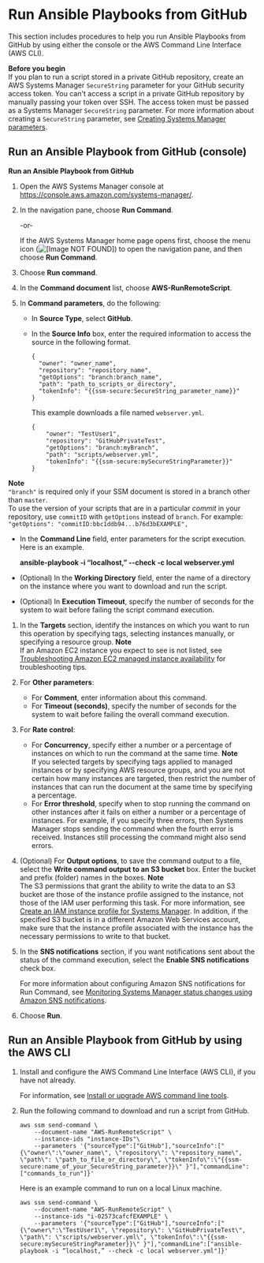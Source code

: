 # Run Ansible Playbooks from GitHub<a name="integration-github-ansible"></a>

This section includes procedures to help you run Ansible Playbooks from GitHub by using either the console or the AWS Command Line Interface \(AWS CLI\)\.

**Before you begin**  
If you plan to run a script stored in a private GitHub repository, create an AWS Systems Manager `SecureString` parameter for your GitHub security access token\. You can't access a script in a private GitHub repository by manually passing your token over SSH\. The access token must be passed as a Systems Manager `SecureString` parameter\. For more information about creating a `SecureString` parameter, see [Creating Systems Manager parameters](sysman-paramstore-su-create.md)\.

## Run an Ansible Playbook from GitHub \(console\)<a name="integration-github-ansible-console"></a>

**Run an Ansible Playbook from GitHub**

1. Open the AWS Systems Manager console at [https://console\.aws\.amazon\.com/systems\-manager/](https://console.aws.amazon.com/systems-manager/)\.

1. In the navigation pane, choose **Run Command**\.

   \-or\-

   If the AWS Systems Manager home page opens first, choose the menu icon \(![\[Image NOT FOUND\]](http://docs.aws.amazon.com/systems-manager/latest/userguide/images/menu-icon-small.png)\) to open the navigation pane, and then choose **Run Command**\.

1. Choose **Run command**\.

1. In the **Command document** list, choose **AWS\-RunRemoteScript**\.

1. In **Command parameters**, do the following:
   + In **Source Type**, select **GitHub**\. 
   + In the **Source Info** box, enter the required information to access the source in the following format\.

     ```
     {
       "owner": "owner_name",
       "repository": "repository_name", 
       "getOptions": "branch:branch_name",
       "path": "path_to_scripts_or_directory",
       "tokenInfo": "{{ssm-secure:SecureString_parameter_name}}" 
     }
     ```

     This example downloads a file named `webserver.yml`\. 

     ```
     {
         "owner": "TestUser1",
         "repository": "GitHubPrivateTest",
         "getOptions": "branch:myBranch",
         "path": "scripts/webserver.yml",
         "tokenInfo": "{{ssm-secure:mySecureStringParameter}}"
     }
     ```
**Note**  
`"branch"` is required only if your SSM document is stored in a branch other than `master`\.  
To use the version of your scripts that are in a particular *commit* in your repository, use `commitID` with `getOptions` instead of `branch`\. For example:  
`"getOptions": "commitID:bbc1ddb94...b76d3bEXAMPLE",`
   + In the **Command Line** field, enter parameters for the script execution\. Here is an example\.

     **ansible\-playbook \-i “localhost,” \-\-check \-c local webserver\.yml**
   + \(Optional\) In the **Working Directory** field, enter the name of a directory on the instance where you want to download and run the script\.
   + \(Optional\) In **Execution Timeout**, specify the number of seconds for the system to wait before failing the script command execution\. 

1. In the **Targets** section, identify the instances on which you want to run this operation by specifying tags, selecting instances manually, or specifying a resource group\.
**Note**  
If an Amazon EC2 instance you expect to see is not listed, see [Troubleshooting Amazon EC2 managed instance availability](troubleshooting-managed-instances.md) for troubleshooting tips\.

1. For **Other parameters**:
   + For **Comment**, enter information about this command\.
   + For **Timeout \(seconds\)**, specify the number of seconds for the system to wait before failing the overall command execution\. 

1. For **Rate control**:
   + For **Concurrency**, specify either a number or a percentage of instances on which to run the command at the same time\.
**Note**  
If you selected targets by specifying tags applied to managed instances or by specifying AWS resource groups, and you are not certain how many instances are targeted, then restrict the number of instances that can run the document at the same time by specifying a percentage\.
   + For **Error threshold**, specify when to stop running the command on other instances after it fails on either a number or a percentage of instances\. For example, if you specify three errors, then Systems Manager stops sending the command when the fourth error is received\. Instances still processing the command might also send errors\.

1. \(Optional\) For **Output options**, to save the command output to a file, select the **Write command output to an S3 bucket** box\. Enter the bucket and prefix \(folder\) names in the boxes\.
**Note**  
The S3 permissions that grant the ability to write the data to an S3 bucket are those of the instance profile assigned to the instance, not those of the IAM user performing this task\. For more information, see [Create an IAM instance profile for Systems Manager](setup-instance-profile.md)\. In addition, if the specified S3 bucket is in a different Amazon Web Services account, make sure that the instance profile associated with the instance has the necessary permissions to write to that bucket\.

1. In the **SNS notifications** section, if you want notifications sent about the status of the command execution, select the **Enable SNS notifications** check box\.

   For more information about configuring Amazon SNS notifications for Run Command, see [Monitoring Systems Manager status changes using Amazon SNS notifications](monitoring-sns-notifications.md)\.

1. Choose **Run**\.

## Run an Ansible Playbook from GitHub by using the AWS CLI<a name="integration-github-ansible-cli"></a>

1. Install and configure the AWS Command Line Interface \(AWS CLI\), if you have not already\.

   For information, see [Install or upgrade AWS command line tools](getting-started-cli.md)\.

1. Run the following command to download and run a script from GitHub\.

   ```
   aws ssm send-command \
       --document-name "AWS-RunRemoteScript" \
       --instance-ids "instance-IDs"\
       --parameters '{"sourceType":["GitHub"],"sourceInfo":["{\"owner\":\"owner_name\", \"repository\": \"repository_name\", \"path\": \"path_to_file_or_directory\", \"tokenInfo\":\"{{ssm-secure:name_of_your_SecureString_parameter}}\" }"],"commandLine":["commands_to_run"]}'
   ```

   Here is an example command to run on a local Linux machine\.

   ```
   aws ssm send-command \    
       --document-name "AWS-RunRemoteScript" \
       --instance-ids "i-02573cafcfEXAMPLE" \
       --parameters '{"sourceType":["GitHub"],"sourceInfo":["{\"owner\":\"TestUser1\", \"repository\": \"GitHubPrivateTest\", \"path\": \"scripts/webserver.yml\", \"tokenInfo\":\"{{ssm-secure:mySecureStringParameter}}\" }"],"commandLine":["ansible-playbook -i “localhost,” --check -c local webserver.yml"]}'
   ```